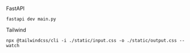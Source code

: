 FastAPI
```
fastapi dev main.py
```

Tailwind
```
npx @tailwindcss/cli -i ./static/input.css -o ./static/output.css --watch
```